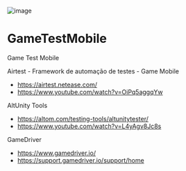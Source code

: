 ![image](https://user-images.githubusercontent.com/11202772/151035215-7111c6e1-6b37-4f07-8acc-c5c6500dbe1a.png)



# GameTestMobile
Game Test Mobile




Airtest - Framework de automação de testes - Game Mobile

- https://airtest.netease.com/
- https://www.youtube.com/watch?v=OiPq5aggqYw



AltUnity Tools

- https://altom.com/testing-tools/altunitytester/
- https://www.youtube.com/watch?v=L4yAgv8Jc8s


GameDriver
- https://www.gamedriver.io/
- https://support.gamedriver.io/support/home

